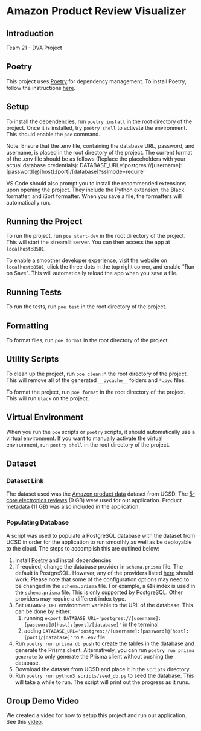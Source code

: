 # Amazon Product Review Visualizer

## Introduction
Team 21 - DVA Project

## Poetry
This project uses [Poetry](https://python-poetry.org/) for dependency management. To install Poetry, follow the instructions [here](https://python-poetry.org/docs/#installation).

## Setup
To install the dependencies, run `poetry install` in the root directory of the project. Once it is installed, try `poetry shell` to activate the environment. This should enable the `poe` command.

Note: Ensure that the .env file, containing the database URL, password, and username, is placed in the root directory of the project. The current format of the .env file should be as follows (Replace the placeholders with your actual database credentials):
DATABASE_URL='postgres://[username]:[password]@[host]:[port]/[database]?sslmode=require'

VS Code should also prompt you to install the recommended extensions upon opening the project. They include the Python extension, the Black formatter, and iSort formatter. When you save a file, the formatters will automatically run. 

## Running the Project
To run the project, run `poe start-dev` in the root directory of the project. This will start the streamlit server. You can then access the app at `localhost:8501`.

To enable a smoother developer experience, visit the website on `localhost:8501`, click the three dots in the top right corner, and enable "Run on Save". This will automatically reload the app when you save a file.

## Running Tests
To run the tests, run `poe test` in the root directory of the project.

## Formatting
To format files, run `poe format` in the root directory of the project.

## Utility Scripts
To clean up the project, run `poe clean` in the root directory of the project. This will remove all of the generated `__pycache__` folders and `*.pyc` files.

To format the project, run `poe format` in the root directory of the project. This will run `black` on the project.

## Virtual Environment
When you run the `poe` scripts or `poetry` scripts, it should automatically use a virtual environment. If you want to manually activate the virtual environment, run `poetry shell` in the root directory of the project.

## Dataset

### Dataset Link
The dataset used was the [Amazon product data](https://cseweb.ucsd.edu/~jmcauley/datasets/amazon/links.html) dataset from UCSD. The [5-core electronics reviews](http://snap.stanford.edu/data/amazon/productGraph/categoryFiles/reviews_Electronics_5.json.gz) (9 GB) were used for our application. Product [metadata](http://snap.stanford.edu/data/amazon/productGraph/metadata.json.gz) (11 GB) was also included in the application.

### Populating Database
A script was used to populate a PostgreSQL database with the dataset from UCSD in order for the application to run smoothly as well as be deployable to the cloud. The steps to accomplish this are outlined below:

1. Install [Poetry](#setup) and install dependencies
2. If required, change the database provider in `schema.prisma` file. The default is PostgreSQL. However, any of the providers listed [here](https://www.prisma.io/docs/reference/database-reference/supported-databases) should work. Please note that some of the configuration options may need to be changed in the `schema.prisma` file. For example, a `GIN` index is used in the `schema.prisma` file. This is only supported by PostgreSQL. Other providers may require a different index type.
3. Set `DATABASE_URL` environment variable to the URL of the database. This can be done by either:
   1. running `export DATABASE_URL='postgres://[username]:[password]@[host]:[port]/[database]'` in the terminal
   2. adding `DATABASE_URL='postgres://[username]:[password]@[host]:[port]/[database]'` to a `.env` file
4. Run `poetry run prisma db push` to create the tables in the database and generate the Prisma client. Alternatively, you can run `poetry run prisma generate` to only generate the Prisma client without pushing the database.
5. Download the dataset from UCSD and place it in the `scripts` directory.
6. Run `poetry run python3 scripts/seed_db.py` to seed the database. This will take a while to run. The script will print out the progress as it runs.

## Group Demo Video
We created a video for how to setup this project and run our application. See this [video](https://youtu.be/2Uk9yU0pOgk).

